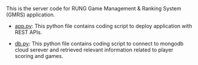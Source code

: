 This is the server code for RUNG Game Management & Ranking System (GMRS) application.

* [app.py](https://github.com/adilmukhtar82/rung/blob/main/src/app.py): This python file contains coding script to deploy application with REST APIs.

* [db.py](https://github.com/adilmukhtar82/rung/blob/main/src/db.py): This python file contains coding script to connect to mongodb cloud serever and retrieved relevant information related to player scoring and games.